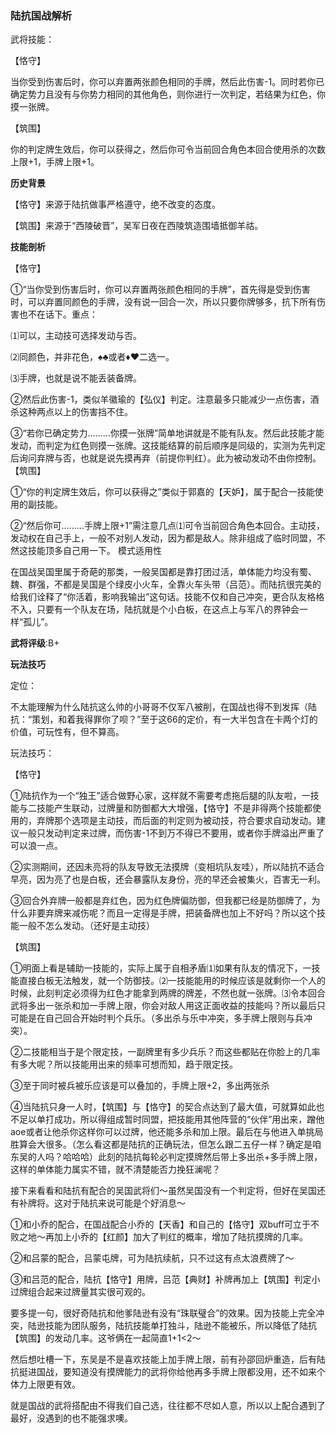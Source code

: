 ### 陆抗国战解析

武将技能：

【恪守】

当你受到伤害后时，你可以弃置两张颜色相同的手牌，然后此伤害-1。同时若你已确定势力且没有与你势力相同的其他角色，则你进行一次判定，若结果为红色，你摸一张牌。

【筑围】

你的判定牌生效后，你可以获得之，然后你可令当前回合角色本回合使用杀的次数上限+1，手牌上限+1。

**历史背景**

【恪守】来源于陆抗做事严格遵守，绝不改变的态度。

【筑围】来源于“西陵破晋”，吴军日夜在西陵筑造围墙抵御羊祜。

**技能剖析**

【恪守】

①“当你受到伤害后时，你可以弃置两张颜色相同的手牌”，首先得是受到伤害时，可以弃置同颜色的手牌，没有说一回合一次，所以只要你牌够多，抗下所有伤害也不在话下。重点：

⑴可以，主动技可选择发动与否。

⑵同颜色，并非花色，♠️♣️或者♦️♥️二选一。

⑶手牌，也就是说不能丢装备牌。

②然后此伤害-1，类似羊徽瑜的【弘仪】判定。注意最多只能减少一点伤害，酒杀这种两点以上的伤害挡不住。

③“若你已确定势力………你摸一张牌”简单地讲就是不能有队友。然后此技能才能发动，而判定为红色则摸一张牌。这技能结算的前后顺序是同级的，实测为先判定后询问弃牌与否，也就是说先摸再弃（前提你判红）。此为被动发动不由你控制。【筑围】

①“你的判定牌生效后，你可以获得之”类似于郭嘉的【天妒】，属于配合一技能使用的副技能。

②“然后你可………手牌上限+1”需注意几点⑴可令当前回合角色本回合。主动技，发动权在自己手上，一般不对别人发动，因为都是敌人。除非组成了临时同盟，不然这技能顶多自己用一下。
模式适用性

在国战吴国里属于奇葩的那类，一般吴国都是靠打团过活，单体能力均没有蜀、魏、群强，不都是吴国是个绿皮小火车，全靠火车头带（吕范）。而陆抗很完美的给我们诠释了“你活着，影响我输出”这句话。技能不仅和自己冲突，更合队友格格不入，只要有一个队友在场，陆抗就是个小白板，在这点上与军八的界钟会一样“孤儿”。

**武将评级**∶B+

**玩法技巧**

定位：

不太能理解为什么陆抗这么帅的小哥哥不仅军八被削，在国战也得不到发挥（陆抗：“策划，和着我得罪你了呗？”至于这66的定价，有一大半包含在卡两个灯的价值，可玩性有，但不算高。

玩法技巧：

【恪守】

①陆抗作为一个“独王”适合做野心家，这样就不需要考虑拖后腿的队友啦，一技能与二技能产生联动，过牌量和防御都大大增强，【恪守】不是非得两个技能都使用的，弃牌那个选项是主动技，而后面的判定则为被动技，符合要求自动发动。建议一般只发动判定来过牌，而伤害-1不到万不得已不要用，或者你手牌溢出严重了可以浪一点。

②实测期间，还因未亮将的队友导致无法摸牌（变相坑队友哇），所以陆抗不适合早亮，因为亮了也是白板，还会暴露队友身份，亮的早还会被集火，百害无一利。

③回合外弃牌一般都是弃红色，因为红色牌偏防御，但我都已经是防御牌了，为什么非要弃牌来减伤呢？而且一定得是手牌，把装备牌也加上不好吗？所以这个技能一般不怎么发动。（还好是主动技）

【筑围】

①明面上看是辅助一技能的，实际上属于自相矛盾⑴如果有队友的情况下，一技能直接白板无法触发，就一个防御技。⑵一技能能用的时候应该是就剩你一个人的时候，此刻判定必须得为红色才能拿到两牌的牌差，不然也就一张牌。⑶令本回合武将多出一张杀和加一手牌上限，你会对敌人用这正面收益的技能吗？所以最后只可能是在自己回合开始时判个兵乐。（多出杀与乐中冲突，多手牌上限则与兵冲突）。

②二技能相当于是个限定技，一副牌里有多少兵乐？而这些都贴在你脸上的几率有多大呢？所以技能用出来的频率可想而知，趋于限定技。

③至于同时被兵被乐应该是可以叠加的，手牌上限+2，多出两张杀

④当陆抗只身一人时，【筑围】与【恪守】的契合点达到了最大值，可就算如此也不足以单打成功，所以得组成暂时同盟，把技能用其他阵营的“伙伴”用出来，蹭他aoe或者让他杀你这样你可以过牌，他还能多杀和加上限。最后在与他进入单挑局胜算会大很多。（怎么看这都是陆抗的正确玩法，但怎么跟二五仔一样？确定是咱东吴的人吗？哈哈哈）此刻的陆抗每轮必判定摸牌然后带上多出杀+多手牌上限，这样的单体能力属实不错，就不清楚能否力挽狂澜呢？

接下来看看和陆抗有配合的吴国武将们～虽然吴国没有一个判定将，但好在吴国还有补牌将。这对于陆抗来说可能是个好消息～

①和小乔的配合，在国战配合小乔的【天香】和自己的【恪守】双buff可立于不败之地～再加上小乔的【红颜】加大了判红的概率，增加了陆抗摸牌的几率。

②和吕蒙的配合，吕蒙屯牌，可为陆抗续航，只不过这有点太浪费牌了～

③和吕范的配合，陆抗【恪守】用牌，吕范【典财】补牌再加上【筑围】判定小过牌组合起来过牌量其实很可观的。

要多提一句，很好奇陆抗和他爹陆逊有没有“珠联璧合”的效果。因为技能上完全冲突，陆逊技能为团队服务，陆抗技能单打独斗，陆逊不能被乐，所以降低了陆抗【筑围】的发动几率。这爷俩在一起简直1+1<2～

然后想吐槽一下，东吴是不是喜欢技能上加手牌上限，前有孙邵回炉重造，后有陆抗挺进国战，要知道没有摸牌能力的武将你给他再多手牌上限都没用，还不如来个体力上限更有效。

就是国战的武将搭配由不得我们自己选，往往都不尽如人意，所以以上配合遇到了最好，没遇到的也不能强求噢。